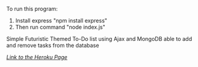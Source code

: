 To run this program:

1. Install express "npm install express"
2. Then run command "node index.js"

Simple Futuristic Themed To-Do list using Ajax and MongoDB able to add and remove tasks from the database

*[Link to the Heroku Page](https://futuristic-todolist.herokuapp.com)*
